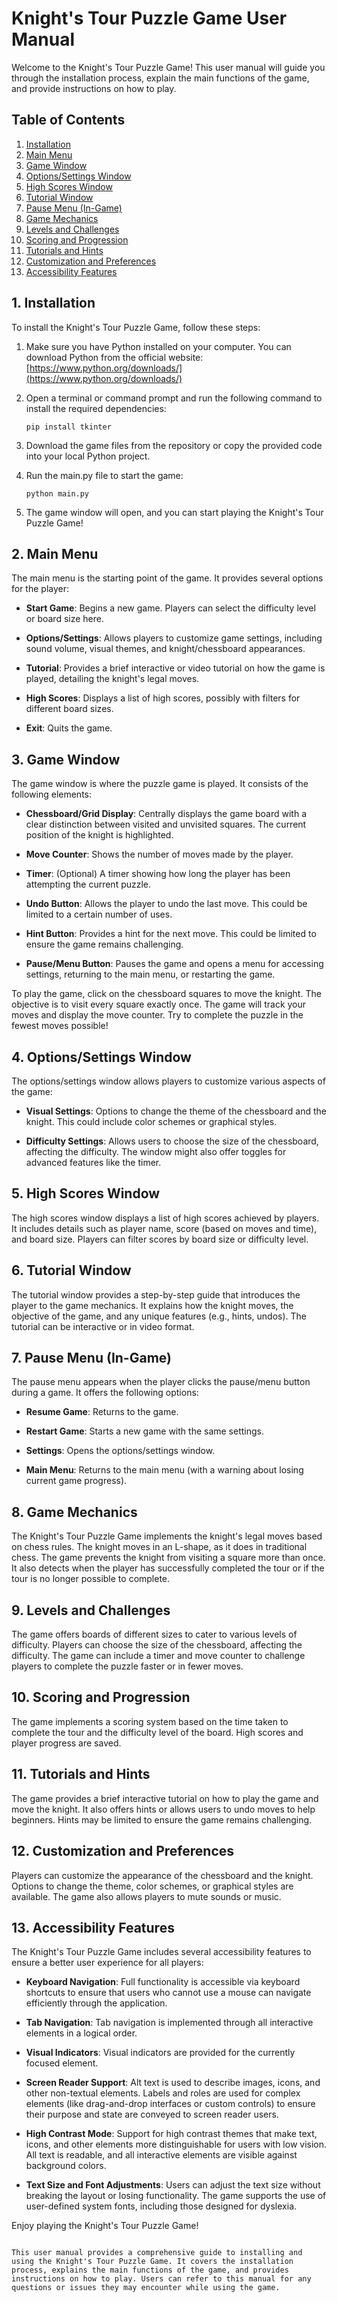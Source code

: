 # Knight's Tour Puzzle Game User Manual

Welcome to the Knight's Tour Puzzle Game! This user manual will guide you through the installation process, explain the main functions of the game, and provide instructions on how to play.

## Table of Contents
1. [Installation](#installation)
2. [Main Menu](#main-menu)
3. [Game Window](#game-window)
4. [Options/Settings Window](#options-settings-window)
5. [High Scores Window](#high-scores-window)
6. [Tutorial Window](#tutorial-window)
7. [Pause Menu (In-Game)](#pause-menu-in-game)
8. [Game Mechanics](#game-mechanics)
9. [Levels and Challenges](#levels-and-challenges)
10. [Scoring and Progression](#scoring-and-progression)
11. [Tutorials and Hints](#tutorials-and-hints)
12. [Customization and Preferences](#customization-and-preferences)
13. [Accessibility Features](#accessibility-features)

## 1. Installation <a name="installation"></a>

To install the Knight's Tour Puzzle Game, follow these steps:

1. Make sure you have Python installed on your computer. You can download Python from the official website: [https://www.python.org/downloads/](https://www.python.org/downloads/)

2. Open a terminal or command prompt and run the following command to install the required dependencies:

   ```
   pip install tkinter
   ```

3. Download the game files from the repository or copy the provided code into your local Python project.

4. Run the main.py file to start the game:

   ```
   python main.py
   ```

5. The game window will open, and you can start playing the Knight's Tour Puzzle Game!

## 2. Main Menu <a name="main-menu"></a>

The main menu is the starting point of the game. It provides several options for the player:

- **Start Game**: Begins a new game. Players can select the difficulty level or board size here.

- **Options/Settings**: Allows players to customize game settings, including sound volume, visual themes, and knight/chessboard appearances.

- **Tutorial**: Provides a brief interactive or video tutorial on how the game is played, detailing the knight's legal moves.

- **High Scores**: Displays a list of high scores, possibly with filters for different board sizes.

- **Exit**: Quits the game.

## 3. Game Window <a name="game-window"></a>

The game window is where the puzzle game is played. It consists of the following elements:

- **Chessboard/Grid Display**: Centrally displays the game board with a clear distinction between visited and unvisited squares. The current position of the knight is highlighted.

- **Move Counter**: Shows the number of moves made by the player.

- **Timer**: (Optional) A timer showing how long the player has been attempting the current puzzle.

- **Undo Button**: Allows the player to undo the last move. This could be limited to a certain number of uses.

- **Hint Button**: Provides a hint for the next move. This could be limited to ensure the game remains challenging.

- **Pause/Menu Button**: Pauses the game and opens a menu for accessing settings, returning to the main menu, or restarting the game.

To play the game, click on the chessboard squares to move the knight. The objective is to visit every square exactly once. The game will track your moves and display the move counter. Try to complete the puzzle in the fewest moves possible!

## 4. Options/Settings Window <a name="options-settings-window"></a>

The options/settings window allows players to customize various aspects of the game:

- **Visual Settings**: Options to change the theme of the chessboard and the knight. This could include color schemes or graphical styles.

- **Difficulty Settings**: Allows users to choose the size of the chessboard, affecting the difficulty. The window might also offer toggles for advanced features like the timer.

## 5. High Scores Window <a name="high-scores-window"></a>

The high scores window displays a list of high scores achieved by players. It includes details such as player name, score (based on moves and time), and board size. Players can filter scores by board size or difficulty level.

## 6. Tutorial Window <a name="tutorial-window"></a>

The tutorial window provides a step-by-step guide that introduces the player to the game mechanics. It explains how the knight moves, the objective of the game, and any unique features (e.g., hints, undos). The tutorial can be interactive or in video format.

## 7. Pause Menu (In-Game) <a name="pause-menu-in-game"></a>

The pause menu appears when the player clicks the pause/menu button during a game. It offers the following options:

- **Resume Game**: Returns to the game.

- **Restart Game**: Starts a new game with the same settings.

- **Settings**: Opens the options/settings window.

- **Main Menu**: Returns to the main menu (with a warning about losing current game progress).

## 8. Game Mechanics <a name="game-mechanics"></a>

The Knight's Tour Puzzle Game implements the knight's legal moves based on chess rules. The knight moves in an L-shape, as it does in traditional chess. The game prevents the knight from visiting a square more than once. It also detects when the player has successfully completed the tour or if the tour is no longer possible to complete.

## 9. Levels and Challenges <a name="levels-and-challenges"></a>

The game offers boards of different sizes to cater to various levels of difficulty. Players can choose the size of the chessboard, affecting the difficulty. The game can include a timer and move counter to challenge players to complete the puzzle faster or in fewer moves.

## 10. Scoring and Progression <a name="scoring-and-progression"></a>

The game implements a scoring system based on the time taken to complete the tour and the difficulty level of the board. High scores and player progress are saved.

## 11. Tutorials and Hints <a name="tutorials-and-hints"></a>

The game provides a brief interactive tutorial on how to play the game and move the knight. It also offers hints or allows users to undo moves to help beginners. Hints may be limited to ensure the game remains challenging.

## 12. Customization and Preferences <a name="customization-and-preferences"></a>

Players can customize the appearance of the chessboard and the knight. Options to change the theme, color schemes, or graphical styles are available. The game also allows players to mute sounds or music.

## 13. Accessibility Features <a name="accessibility-features"></a>

The Knight's Tour Puzzle Game includes several accessibility features to ensure a better user experience for all players:

- **Keyboard Navigation**: Full functionality is accessible via keyboard shortcuts to ensure that users who cannot use a mouse can navigate efficiently through the application.

- **Tab Navigation**: Tab navigation is implemented through all interactive elements in a logical order.

- **Visual Indicators**: Visual indicators are provided for the currently focused element.

- **Screen Reader Support**: Alt text is used to describe images, icons, and other non-textual elements. Labels and roles are used for complex elements (like drag-and-drop interfaces or custom controls) to ensure their purpose and state are conveyed to screen reader users.

- **High Contrast Mode**: Support for high contrast themes that make text, icons, and other elements more distinguishable for users with low vision. All text is readable, and all interactive elements are visible against background colors.

- **Text Size and Font Adjustments**: Users can adjust the text size without breaking the layout or losing functionality. The game supports the use of user-defined system fonts, including those designed for dyslexia.

Enjoy playing the Knight's Tour Puzzle Game!

```

This user manual provides a comprehensive guide to installing and using the Knight's Tour Puzzle Game. It covers the installation process, explains the main functions of the game, and provides instructions on how to play. Users can refer to this manual for any questions or issues they may encounter while using the game.